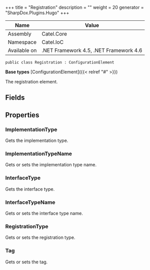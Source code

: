 

+++
title = "Registration" 
description = ""
weight = 20
generator = "SharpDox.Plugins.Hugo"
+++

Name|Value
---|---
Assembly|Catel.Core
Namespace|Catel.IoC
Available on|.NET Framework 4.5, .NET Framework 4.6

```
public class Registration : ConfigurationElement
```

**Base types**
[ConfigurationElement]({{< relref "#" >}})

The registration element.

## Fields

## Properties

### ImplementationType

Gets the implementation type.

### ImplementationTypeName

Gets or sets the implementation type name.

### InterfaceType

Gets the interface type.

### InterfaceTypeName

Gets or sets the interface type name.

### RegistrationType

Gets or sets the registration type.

### Tag

Gets or sets the tag.

